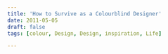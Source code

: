 ```yaml
---
title: 'How to Survive as a Colourblind Designer'
date: 2011-05-05
draft: false
tags: [colour, Design, Design, inspiration, Life]

---
```


